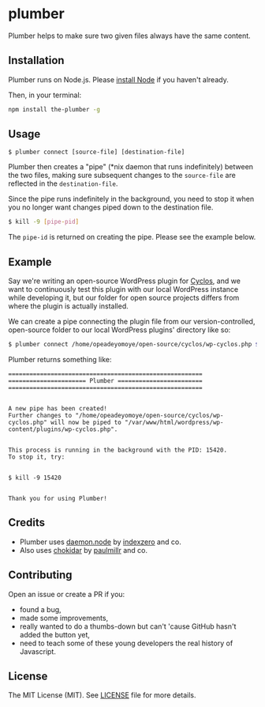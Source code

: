 # plumber

Plumber helps to make sure two given files always have the same content.

## Installation
Plumber runs on Node.js. Please [install Node](https://nodejs.org/en/download/) if you haven't already.

Then, in your terminal:
```bash
npm install the-plumber -g
```

## Usage
```
$ plumber connect [source-file] [destination-file]
```

Plumber then creates a "pipe" (*nix daemon that runs indefinitely) between the two files, making sure subsequent changes to the `source-file` are reflected in the `destination-file`.

Since the pipe runs indefinitely in the background, you need to stop it when you no longer want changes piped down to the destination file.

```bash
$ kill -9 [pipe-pid]
```
The `pipe-id` is returned on creating the pipe. Please see the example below.

## Example
Say we're writing an open-source WordPress plugin for [Cyclos](https://cyclos.org), and we want to continuously test this plugin with our local WordPress instance while developing it, but our folder for open source projects differs from where the plugin is actually installed.

We can create a pipe connecting the plugin  file from our version-controlled, open-source folder to our local WordPress plugins' directory like so: 
```bash
$ plumber connect /home/opeadeyomoye/open-source/cyclos/wp-cyclos.php $WWW_ROOT/wordpress/wp-content/plugins/wp-cyclos.php
```
Plumber returns something like:

```
=======================================================
====================== Plumber ========================
=======================================================


A new pipe has been created!
Further changes to "/home/opeadeyomoye/open-source/cyclos/wp-cyclos.php" will now be piped to "/var/www/html/wordpress/wp-content/plugins/wp-cyclos.php".


This process is running in the background with the PID: 15420.
To stop it, try:


$ kill -9 15420


Thank you for using Plumber!
```

## Credits
* Plumber uses [daemon.node](https://github.com/indexzero/daemon.node) by [indexzero](https://github.com/indexzero) and co.
* Also uses [chokidar](https://github.com/paulmillr/chokidar) by [paulmillr](https://github.com/paulmillr) and co.

## Contributing
Open an issue or create a PR if you:
* found a bug,
* made some improvements,
* really wanted to do a thumbs-down but can't 'cause GitHub hasn't added the button yet,
* need to teach some of these young developers the real history of Javascript.

## License
The MIT License (MIT). See [LICENSE](https://github.com/opeadeyomoye/plumber/blob/master/LICENSE) file for more details.